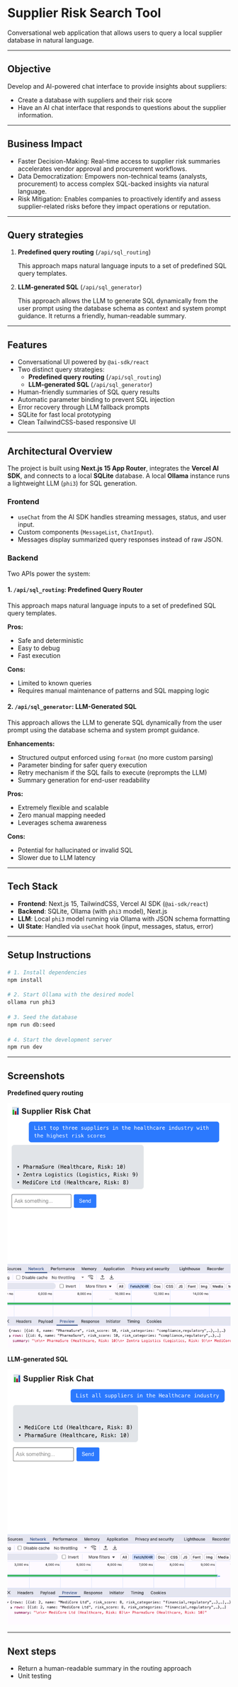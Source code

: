 # Supplier Risk Search Tool

Conversational web application that allows users to query a local supplier database in natural language.

---

## Objective

Develop and AI-powered chat interface to provide insights about suppliers:

- Create a database with suppliers and their risk score
- Have an AI chat interface that responds to questions about the supplier information.

---

## Business Impact

- Faster Decision-Making: Real-time access to supplier risk summaries accelerates vendor approval and procurement workflows.
- Data Democratization: Empowers non-technical teams (analysts, procurement) to access complex SQL-backed insights via natural language.
- Risk Mitigation: Enables companies to proactively identify and assess supplier-related risks before they impact operations or reputation.

---

## Query strategies

1. **Predefined query routing** (`/api/sql_routing`)

   This approach maps natural language inputs to a set of predefined SQL query templates.

2. **LLM-generated SQL** (`/api/sql_generator`)

   This approach allows the LLM to generate SQL dynamically from the user prompt using the database schema as context and system prompt guidance. It returns a friendly, human-readable summary.

---

## Features

- Conversational UI powered by `@ai-sdk/react`
- Two distinct query strategies:
  - **Predefined query routing** (`/api/sql_routing`)
  - **LLM-generated SQL** (`/api/sql_generator`)
- Human-friendly summaries of SQL query results
- Automatic parameter binding to prevent SQL injection
- Error recovery through LLM fallback prompts
- SQLite for fast local prototyping
- Clean TailwindCSS-based responsive UI

---

## Architectural Overview

The project is built using **Next.js 15 App Router**, integrates the **Vercel AI SDK**, and connects to a local **SQLite** database. A local **Ollama** instance runs a lightweight LLM (`phi3`) for SQL generation.

### Frontend

- `useChat` from the AI SDK handles streaming messages, status, and user input.
- Custom components (`MessageList`, `ChatInput`).
- Messages display summarized query responses instead of raw JSON.

### Backend

Two APIs power the system:

#### 1. `/api/sql_routing`: Predefined Query Router

This approach maps natural language inputs to a set of predefined SQL query templates.

**Pros:**

- Safe and deterministic
- Easy to debug
- Fast execution

**Cons:**

- Limited to known queries
- Requires manual maintenance of patterns and SQL mapping logic

#### 2. `/api/sql_generator`: LLM-Generated SQL

This approach allows the LLM to generate SQL dynamically from the user prompt using the database schema and system prompt guidance.

**Enhancements:**

- Structured output enforced using `format` (no more custom parsing)
- Parameter binding for safer query execution
- Retry mechanism if the SQL fails to execute (reprompts the LLM)
- Summary generation for end-user readability

**Pros:**

- Extremely flexible and scalable
- Zero manual mapping needed
- Leverages schema awareness

**Cons:**

- Potential for hallucinated or invalid SQL
- Slower due to LLM latency

---

## Tech Stack

- **Frontend**: Next.js 15, TailwindCSS, Vercel AI SDK (`@ai-sdk/react`)
- **Backend**: SQLite, Ollama (with `phi3` model), Next.js
- **LLM**: Local `phi3` model running via Ollama with JSON schema formatting
- **UI State**: Handled via `useChat` hook (input, messages, status, error)

---

## Setup Instructions

```bash
# 1. Install dependencies
npm install

# 2. Start Ollama with the desired model
ollama run phi3

# 3. Seed the database
npm run db:seed

# 4. Start the development server
npm run dev
```

---

## Screenshots

**Predefined query routing**

![Predefined query routing](./images/predefined_query.png)

**LLM-generated SQL**

![LLM-generated SQL](./images/generated_query.png)

---

## Next steps

- Return a human-readable summary in the routing approach
- Unit testing
